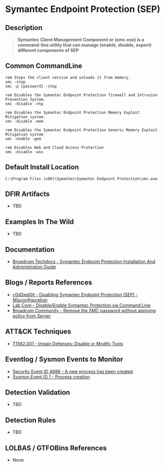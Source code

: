 # Symantec Endpoint Protection (SEP)

## Description

> **Symantec Client Management Component or (smc.exe) is a command-line utility that can manage (enable, disable, export) different components of SEP**

## Common CommandLine

```batch
rem Stops the client service and unloads it from memory.
smc -stop
smc -p [password] -stop

rem Disables the Symantec Endpoint Protection firewall and Intrusion Prevention System.
smc -disable -ntp

rem Disables the Symantec Endpoint Protection Memory Exploit Mitigation system.
smc -disable -mem

rem Disables the Symantec Endpoint Protection Generic Memory Exploit Mitigation system
smc -enable -gem

rem Disables Web and Cloud Access Protection
smc -disable -wss
```

## Default Install Location

```batch
C:\Program Files (x86)\Symantec\Symantec Endpoint Protection\smc.exe
```

## DFIR Artifacts

- TBD

## Examples In The Wild

- TBD

## Documentation

- [Broadcom Techdocs - Symantec Endpoint Protection Installation And Administration Guide](https://techdocs.broadcom.com/us/en/symantec-security-software/endpoint-security-and-management/endpoint-protection/all/appendices/windows-commands-for-the-endpoint-protection-clien-v9567615-d19e6200.html)

## Blogs / Reports References

- [c0d3xpl0it - Disabling Symantec Endpoint Protection (SEP) - Misconfiguration](https://www.c0d3xpl0it.com/2014/09/disabling-symantec-endpoint-protection.html)
- [Lab Core - Disable/Enable Symantec Protection via Command Line](http://eddiejackson.net/wp/?p=16129)
- [Broadcom Community - Remove the SMC password without applying policy from Server](https://community.broadcom.com/symantecenterprise/communities/community-home/librarydocuments/viewdocument?DocumentKey=4e841cf0-671a-4ed4-a463-a628126832ba&CommunityKey=1ecf5f55-9545-44d6-b0f4-4e4a7f5f5e68&tab=librarydocuments)

## ATT&CK Techniques

- [T1562.001 - Impair Defenses: Disable or Modify Tools](https://attack.mitre.org/techniques/T1562/001/)

## Eventlog / Sysmon Events to Monitor

- [Security Event ID 4688 - A new process has been created](https://www.ultimatewindowssecurity.com/securitylog/encyclopedia/event.aspx?eventID=4688)
- [Sysmon Event ID 1 - Process creation](https://www.ultimatewindowssecurity.com/securitylog/encyclopedia/event.aspx?eventid=90001)

## Detection Validation

- TBD

## Detection Rules

- TBD

## LOLBAS / GTFOBins References

- None
